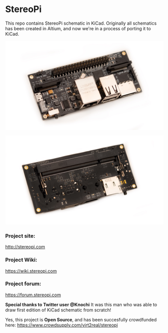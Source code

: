 # StereoPi
This repo contains StereoPi schematic in KiCad.
Originally all schematics has been created in Altium, and now we're in a process of porting it to KiCad.

![StereoPi top photo](https://github.com/realizator/stereopi-kicad-schematic/raw/master/photos/stereopi-top.jpg)

![StereoPi bottom photo](https://github.com/realizator/stereopi-kicad-schematic/raw/master/photos/stereopi-bottom.jpg)

### Project site: 

http://stereopi.com

### Project Wiki:

https://wiki.stereopi.com

### Project forum:

https://forum.stereopi.com

**Special thanks to Twitter user @Knochi**
It was this man who was able to draw first edition of KiCad schematic from scratch!

Yes, this project is **Open Source**, and has been succesfully crowdfunded here:
https://www.crowdsupply.com/virt2real/stereopi
